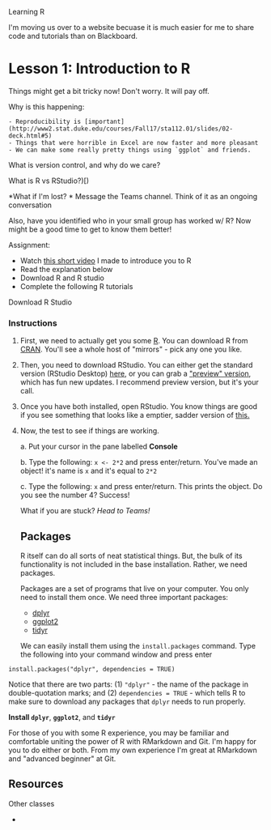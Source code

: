 Learning R 

I'm moving us over to a website becuase it is much easier for me to share code and tutorials than on Blackboard. 



# Lesson 1: Introduction to R



Things might get a bit tricky now! Don't worry. It will pay off. 

Why is this happening: 

	- Reproducibility is [important](http://www2.stat.duke.edu/courses/Fall17/sta112.01/slides/02-deck.html#5)
	- Things that were horrible in Excel are now faster and more pleasant
	- We can make some really pretty things using `ggplot` and friends.

What is version control, and why do we care?

What is R vs RStudio?)[)

*What if I'm lost? * Message the Teams channel. Think of it as an ongoing conversation



Also, have you identified who in your small group has worked w/ R? Now might be a good time to get to know them better! 



Assignment: 

- Watch [this short video](video) I made to introduce you to R 
- Read the explanation below
- Download R and R studio
- Complete the following R tutorials 

Download R Studio 

### Instructions

1. First, we need to actually get you some [R](https://www.r-project.org/). You can download R from [CRAN](https://cran.r-project.org/mirrors.html). You'll see a whole host of "mirrors" - pick any one you like. 

2. Then, you need to download RStudio. You can either get the standard version (RStudio Desktop) [here](https://rstudio.com/products/rstudio/download/preview/), or you can grab a ["preview" version](https://rstudio.com/products/rstudio/download/preview/), which has fun new updates. I recommend preview version, but it's your call.

3. Once you have both installed, open RStudio. You know things are good if you see something that looks like a emptier, sadder version of [this.](https://rstudio.com/wp-content/uploads/2014/04/rstudio-workbench.png)

4. Now, the test to see if things are working. 

   a. Put your cursor in the pane labelled **Console**

   b. Type the following: `x <- 2*2` and press enter/return. You've made an object! it's name is `x` and it's equal to `2*2`

   c. Type the following: `x`  and press enter/return. This prints the object. Do you see the number 4? Success!

   

   What if you are stuck? *Head to Teams!*

   

   ## Packages 

   R itself can do all sorts of neat statistical things. But, the bulk of its functionality is not included in the base installation. Rather, we need packages. 

   Packages are a set of programs that live on your computer. You only need to install them once. We need three important packages: 

   - [dplyr](https://cran.r-project.org/package=dplyr)
   - [ggplot2](https://ggplot2.tidyverse.org/)
   - [tidyr](https://tidyr.tidyverse.org/)

   We can easily install them using the `install.packages` command. Type the following into your command window and press enter 

``` install.packages("dplyr", dependencies = TRUE)
install.packages("dplyr", dependencies = TRUE)
```

Notice that there are two parts: (1) `"dplyr"`  - the name of the package in double-quotation marks; and (2) `dependencies = TRUE` - which tells R to make sure to download any packages that `dplyr` needs to run properly. 



**Install `dplyr`**, **`ggplot2`**, and **`tidyr`**

 



For those of you with some R experience, you may be familiar and comfortable uniting the power of R with RMarkdown and Git. I'm happy for you to do either or both. From my own experience I'm great at RMarkdown and "advanced beginner" at Git. 







## Resources



Other classes



- 

